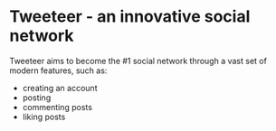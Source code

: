 # Tweeteer - an innovative social network

Tweeteer aims to become the #1 social network through a vast set of modern features, such as:

- creating an account
- posting
- commenting posts
- liking posts
